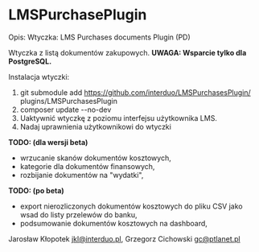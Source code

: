 # LMSPurchasePlugin 

Opis:
Wtyczka: LMS Purchases documents Plugin (PD)

Wtyczka z listą dokumentów zakupowych.
**UWAGA: Wsparcie tylko dla PostgreSQL.**

Instalacja wtyczki:
1. git submodule add https://github.com/interduo/LMSPurchasesPlugin/ plugins/LMSPurchasesPlugin
2. composer update --no-dev
3. Uaktywnić wtyczkę z poziomu interfejsu użytkownika LMS.
4. Nadaj uprawnienia użytkownikowi do wtyczki

**TODO: (dla wersji beta)**
- wrzucanie skanów dokumentów kosztowych,
- kategorie dla dokumentów finansowych,
- rozbijanie dokumentów na "wydatki",

**TODO: (po beta)**
- export nierozliczonych dokumentów kosztowych do pliku CSV jako wsad do listy przelewów do banku,
- podsumowanie dokumentów kosztowych na dashboard,

Jarosław Kłopotek <jkl@interduo.pl>,
Grzegorz Cichowski <gc@ptlanet.pl>
